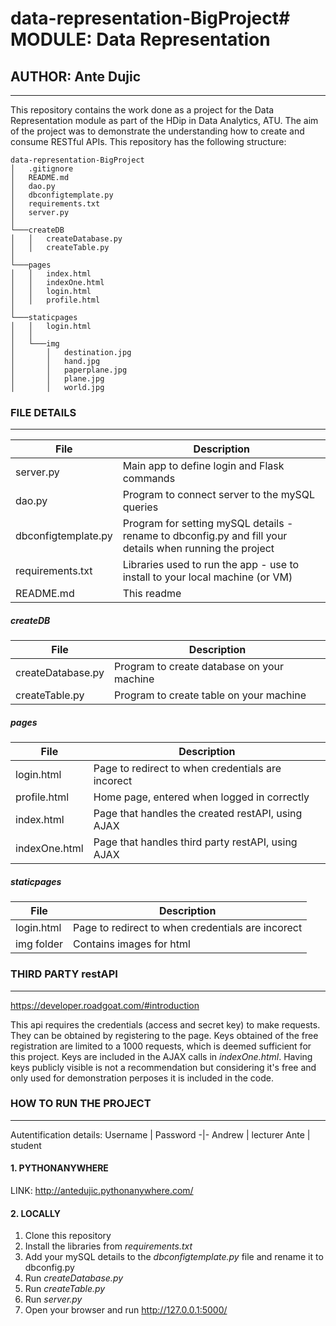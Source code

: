 # data-representation-BigProject# MODULE: Data Representation
## AUTHOR: Ante Dujic

***

This repository contains the work done as a project for the Data Representation module as part of the HDip in Data Analytics, ATU. The aim of the project was to demonstrate the understanding how to create and consume RESTful APIs. This repository has the following structure:

```
data-representation-BigProject
│   .gitignore
│   README.md
│   dao.py 
│   dbconfigtemplate.py 
│   requirements.txt
│   server.py 
│
└───createDB
│   │   createDatabase.py
│   │   createTable.py
│   
└───pages
│   │   index.html
│   │   indexOne.html
│   │   login.html
│   │   profile.html
│   
└───staticpages
│   │   login.html
│   │
│   └───img
│       │   destination.jpg
│       │   hand.jpg
│       │   paperplane.jpg
│       │   plane.jpg
│       │   world.jpg
```

### FILE DETAILS
***

File | Description
-|-
server.py | Main app to define login and Flask commands
dao.py | Program to connect server to the mySQL queries
dbconfigtemplate.py | Program for setting mySQL details - rename to dbconfig.py and fill your details when running the project
requirements.txt | Libraries used to run the app - use to install to your local machine (or VM)
README.md | This readme

##### createDB

File | Description
-|-
createDatabase.py | Program to create database on your machine
createTable.py | Program to create table on your machine

##### pages

File | Description
-|-
login.html | Page to redirect to when credentials are incorect
profile.html | Home page, entered when logged in correctly
index.html | Page that handles the created restAPI, using AJAX
indexOne.html | Page that handles third party restAPI, using AJAX

##### staticpages

File | Description
-|-
login.html | Page to redirect to when credentials are incorect
img folder | Contains images for html

### THIRD PARTY restAPI
***

https://developer.roadgoat.com/#introduction

This api requires the credentials (access and secret key) to make requests. They can be obtained by registering to the page. Keys obtained of the free registration are limited to a 1000 requests, which is deemed sufficient for this project. Keys are included in the AJAX calls in *indexOne.html*. Having keys publicly visible is not a recommendation but considering it's free and only used for demonstration perposes it is included in the code.

### HOW TO RUN THE PROJECT
***

Autentification details:
Username | Password
-|-
Andrew | lecturer
Ante | student

#### 1. PYTHONANYWHERE

LINK: http://antedujic.pythonanywhere.com/

#### 2. LOCALLY

1. Clone this repository
2. Install the libraries from *requirements.txt*
3. Add your mySQL details to the *dbconfigtemplate.py* file and rename it to dbconfig.py
5. Run *createDatabase.py*
6. Run *createTable.py*
7. Run *server.py*
8. Open your browser and run http://127.0.0.1:5000/